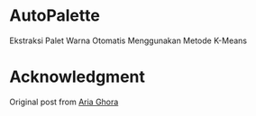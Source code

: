 # AutoPalette
Ekstraksi Palet Warna Otomatis Menggunakan Metode K-Means

# Acknowledgment
Original post from [Aria Ghora](https://ghora.net/notes/20230818-kmeans-ekstraksi-palet/)

